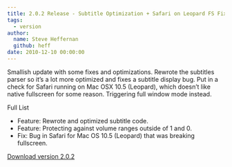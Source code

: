 ```yaml
---
title: 2.0.2 Release - Subtitle Optimization + Safari on Leopard FS Fix
tags:
  - version
author:
  name: Steve Heffernan
  github: heff
date: 2010-12-10 00:00:00
---
```


Smallish update with some fixes and optimizations. Rewrote the subtitles parser so it&rsquo;s a lot more optimized and fixes a subtitle display bug. Put in a check for Safari running on Mac OSX 10.5 (Leopard), which doesn&rsquo;t like native fullscreen for some reason. Triggering full window mode instead.

Full List

*   Feature: Rewrote and optimized subtitle code.
*   Feature: Protecting against volume ranges outside of 1 and 0.
*   Fix: Bug in Safari for Mac OS 10.5 (Leopard) that was breaking fullscreen.

[Download version 2.0.2](http://videojs.com/#download)
